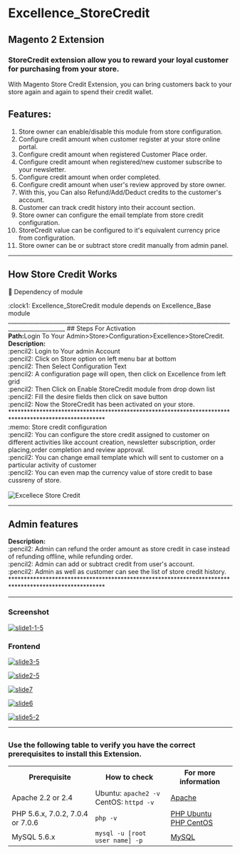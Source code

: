 # Excellence_StoreCredit
## Magento 2 Extension

### StoreCredit extension allow you to reward your loyal customer for purchasing from your store.

With Magento Store Credit Extension, you can bring customers back to your store again and again to spend their credit wallet.


## Features:

1. Store owner can enable/disable this module from store configuration.
2. Configure credit amount when customer register at your store online portal.
3. Configure credit amount when registered Customer Place order.
4. Configure credit amount when registered/new customer subscribe to your newsletter.
5. Configure credit amount when order completed.
6. Configure credit amount when user's review approved by store owner.
7. With this, you Can also Refund/Add/Deduct credits to the customer's account.
8. Customer can track credit history into their account section.
9. Store owner can configure the email template from store credit configuration.
10. StoreCredit value can be configured to it's equivalent currency price from configuration.
11. Store owner can be or subtract store credit manually from admin panel.
___________________________________________________________________________________________________
## How Store Credit Works
:memo: Dependency of module
<div>
	<div>:clock1: Excellence_StoreCredit module depends on Excellence_Base module </div>
</div>
__________________________________________________________________________________________________
## Steps For Activation
<div>
	<div>
	   <b>Path:</b>Login To Your Admin>Store>Configuration>Excellence>StoreCredit.
	</div>
	<div>
		<b>Description: </b> <div>:pencil2: Login to Your admin Account</div>
				     <div>:pencil2: Click on Store option on left menu bar at bottom</div>
				     <div>:pencil2: Then Select Configuration Text</div>
				     <div>:pencil2: A configuration page will open, then click on Excellence from left grid</div>
				     <div>:pencil2: Then Click on Enable StoreCredit module from drop down list</div>
				     <div>:pencil2: Fill the desire fields then click on save button</div>
		<div>:pencil2: Now the StoreCredit has been activated on your store.</div>
	</div>
</div>
******************************************************************************************************
<div>
	:memo: Store credit configuration
	     <div>:pencil2: You can configure the store credit assigned to customer on different activities like account creation, newsletter subscription, order placing,order completion and review approval.</div>
	<div>:pencil2: You can change email template which will sent to customer on a particular activity of customer</div>
	<div>:pencil2: You can even map the currency value of store credit to base cussreny of store.</div>
</div>


<br/>
<img src="https://i.ibb.co/LYmYg8b/rsz-2store-credit-config.png" alt="Excellece Store Credit" title="store credit module">

_______________________________________________________________________________________________________
## Admin features
<div>
	<div>
	</div>
	<div>
		<b>Description: </b> <div>:pencil2: Admin can refund the order amount as store credit in case instead of refunding offline, while refunding order.</div>
				     <div>:pencil2: Admin can add or subtract credit from user's account.</div>
				     <div>:pencil2: Admin as well as customer can see the list of store credit history.</div>
	</div>
	
</div>
******************************************************************************************************


___________________________________________________________________________________________________
### Screenshot
<a href="https://ibb.co/dGV1w5v"><img src="https://i.ibb.co/J5G0wsT/slide1-1-5.png" alt="slide1-1-5" border="0"></a>
### Frontend
<a href="https://ibb.co/ByX7rG9"><img src="https://i.ibb.co/gS5XPdx/slide3-5.png" alt="slide3-5" border="0"></a><br/>

<a href="https://ibb.co/89hb3bB"><img src="https://i.ibb.co/4pQ2y2f/slide2-5.png" alt="slide2-5" border="0"></a><br />

<a href="https://ibb.co/FH8fpmK"><img src="https://i.ibb.co/3RS8K47/slide7.png" alt="slide7" border="0"></a><br/>

<a href="https://ibb.co/NNTD4fF"><img src="https://i.ibb.co/WzV8T7H/slide6.png" alt="slide6" border="0"></a><br/>

<a href="https://ibb.co/MBm9fXX"><img src="https://i.ibb.co/cYjxwmm/slide5-2.png" alt="slide5-2" border="0"></a>
___________________________________________________________________________________________________
## 

### Use the following table to verify you have the correct prerequisites to install this Extension.
<table>
	<tbody>
		<tr>
			<th>Prerequisite</th>
			<th>How to check</th>
			<th>For more information</th>
		</tr>
	<tr>
		<td>Apache 2.2 or 2.4</td>
		<td>Ubuntu: <code>apache2 -v</code><br>
		CentOS: <code>httpd -v</code></td>
		<td><a href="https://devdocs.magento.com/guides/v2.2/install-gde/prereq/apache.html">Apache</a></td>
	</tr>
	<tr>
		<td>PHP 5.6.x, 7.0.2, 7.0.4 or 7.0.6</td>
		<td><code>php -v</code></td>
		<td><a href="http://devdocs.magento.com/guides/v2.2/install-gde/prereq/php-ubuntu.html">PHP Ubuntu</a><br><a href="http://devdocs.magento.com/guides/v2.2/install-gde/prereq/php-centos.html">PHP CentOS</a></td>
	</tr>
	<tr><td>MySQL 5.6.x</td>
	<td><code>mysql -u [root user name] -p</code></td>
	<td><a href="http://devdocs.magento.com/guides/v2.2/install-gde/prereq/mysql.html">MySQL</a></td>
	</tr>
</tbody>
</table>


